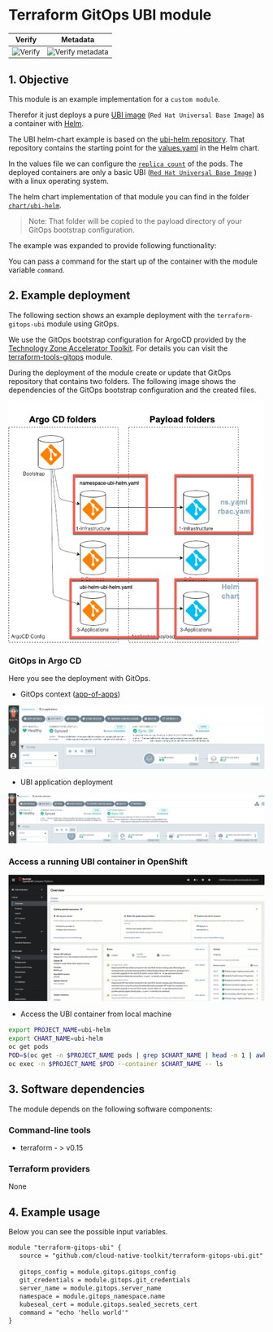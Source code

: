 # Terraform GitOps UBI module

| Verify  |  Metadata   |
|--- | --- |
|![Verify](https://github.com/cloud-native-toolkit/terraform-gitops-ubi/actions/workflows/verify.yaml/badge.svg)|![Verify metadata](https://github.com/cloud-native-toolkit/terraform-gitops-ubi/actions/workflows/verify-pr.yaml/badge.svg)|

## 1. Objective

This module is an example implementation for a `custom module`.

Therefor it just deploys a pure [UBI image](https://catalog.redhat.com/software/containers/ubi8/ubi/5c359854d70cc534b3a3784e) (`Red Hat Universal Base Image`) as a container with [Helm](https://helm.sh/). 

The UBI helm-chart example is based on the [ubi-helm repository](https://github.com/ibm/ubi-helm). That repository contains the starting point for the [values.yaml](https://github.com/ibm/ubi-helm/blob/main/charts/ubi-helm/values.yaml) in the Helm chart.

In the values file we can configure the [`replica count`](https://github.com/ibm/ubi-helm/blob/main/charts/ubi-helm/values.yaml#L6) of the pods. The deployed containers are only a basic UBI ([`Red Hat Universal Base Image`](https://catalog.redhat.com/software/containers/ubi8/ubi/5c359854d70cc534b3a3784e) ) with a linux operating system.

The helm chart implementation of that module you can find in the folder [`chart/ubi-helm`](https://github.com/cloud-native-toolkit/terraform-gitops-ubi/tree/main/chart/ubi-helm). 

> Note: That folder will be copied to the payload directory of your GitOps bootstrap configuration.

The example was expanded to provide following functionality: 

You can pass a command for the start up of the container with the module variable `command`. 

## 2. Example deployment

The following section shows an example deployment with the `terraform-gitops-ubi` module using GitOps.

We use the GitOps bootstrap configuration for ArgoCD provided by the [Technology Zone Accelerator Toolkit](https://modules.cloudnativetoolkit.dev/). For details you can visit the [terraform-tools-gitops](https://github.com/cloud-native-toolkit/terraform-tools-gitops) module.

During the deployment of the module create or update that GitOps repository that contains two folders. The following image shows the dependencies of the GitOps bootstrap configuration and the created files.

![](images/module-04.png)

### GitOps in Argo CD

Here you see the deployment with GitOps.

* GitOps context ([app-of-apps](https://argo-cd.readthedocs.io/en/stable/operator-manual/cluster-bootstrapping/))

![](images/module-02.png)

* UBI application deployment

![](images/module-01.png)

### Access a running UBI container in OpenShift

![](images/module-03.gif)

* Access the UBI container from local machine

```sh
export PROJECT_NAME=ubi-helm
export CHART_NAME=ubi-helm
oc get pods
POD=$(oc get -n $PROJECT_NAME pods | grep $CHART_NAME | head -n 1 | awk '{print $1;}')
oc exec -n $PROJECT_NAME $POD --container $CHART_NAME -- ls
```

## 3. Software dependencies

The module depends on the following software components:

### Command-line tools

- terraform - > v0.15

### Terraform providers

None

## 4. Example usage

Below you can see the possible input variables.

```hcl-terraform
module "terraform-gitops-ubi" {
   source = "github.com/cloud-native-toolkit/terraform-gitops-ubi.git"
   
   gitops_config = module.gitops.gitops_config
   git_credentials = module.gitops.git_credentials
   server_name = module.gitops.server_name
   namespace = module.gitops_namespace.name
   kubeseal_cert = module.gitops.sealed_secrets_cert
   command = "echo 'hello world'"
}
```

